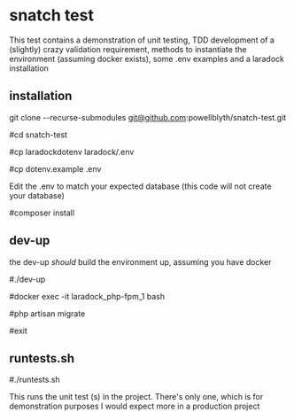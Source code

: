 # snatch test

This test contains a demonstration of unit testing, TDD development of a (slightly) crazy validation requirement,
methods to instantiate the environment (assuming docker exists), some .env examples and a laradock installation

## installation
git clone  --recurse-submodules git@github.com:powellblyth/snatch-test.git

#cd snatch-test

#cp laradockdotenv laradock/.env

#cp dotenv.example .env

Edit the .env to match your expected database (this code will not create your database)

#composer install


## dev-up
the dev-up _should_ build the environment up, assuming you have docker

#./dev-up

#docker exec -it laradock_php-fpm_1 bash

#php artisan migrate

#exit

## runtests.sh 

#./runtests.sh 

This runs the unit test (s) in the project. There's only one, which is for demonstration purposes
I would expect more in a production project

